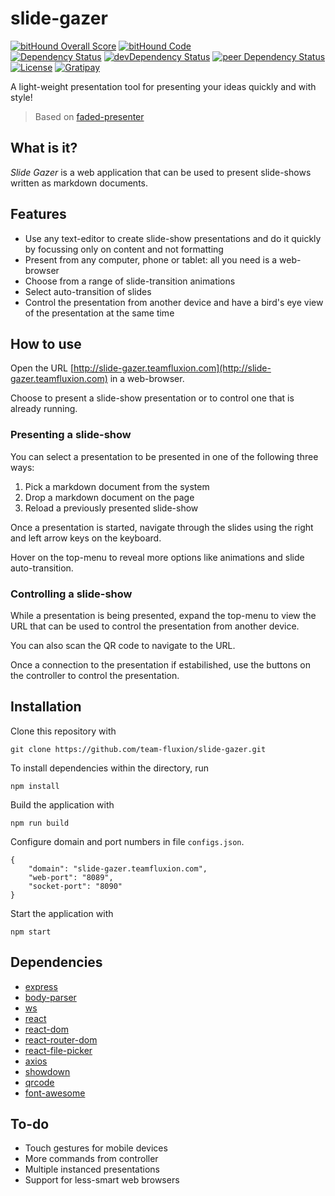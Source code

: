 # slide-gazer

[![bitHound Overall Score](https://www.bithound.io/github/team-fluxion/slide-gazer/badges/score.svg)](https://www.bithound.io/github/team-fluxion/slide-gazer)
[![bitHound Code](https://www.bithound.io/github/team-fluxion/slide-gazer/badges/code.svg)](https://www.bithound.io/github/team-fluxion/slide-gazer)  
[![Dependency Status](https://david-dm.org/team-fluxion/slide-gazer.svg)](https://david-dm.org/team-fluxion/slide-gazer)
[![devDependency Status](https://david-dm.org/team-fluxion/slide-gazer/dev-status.svg)](https://david-dm.org/team-fluxion/slide-gazer#info=devDependencies)
[![peer Dependency Status](https://david-dm.org/team-fluxion/slide-gazer/peer-status.svg)](https://david-dm.org/team-fluxion/slide-gazer#info=peerDependencies)  
[![License](https://img.shields.io/badge/LICENSE-GPL%20v3.0-blue.svg)](https://www.gnu.org/licenses/gpl.html)
[![Gratipay](http://img.shields.io/gratipay/myTerminal.svg)](https://gratipay.com/myTerminal)  

A light-weight presentation tool for presenting your ideas quickly and with style!

> Based on [faded-presenter](https://github.com/myTerminal/faded-presenter)

## What is it?

*Slide Gazer* is a web application that can be used to present slide-shows written as markdown documents.

## Features

* Use any text-editor to create slide-show presentations and do it quickly by focussing only on content and not formatting
* Present from any computer, phone or tablet: all you need is a web-browser
* Choose from a range of slide-transition animations
* Select auto-transition of slides
* Control the presentation from another device and have a bird's eye view of the presentation at the same time

## How to use

Open the URL [http://slide-gazer.teamfluxion.com](http://slide-gazer.teamfluxion.com) in a web-browser.

Choose to present a slide-show presentation or to control one that is already running.

### Presenting a slide-show

You can select a presentation to be presented in one of the following three ways:

1. Pick a markdown document from the system
2. Drop a markdown document on the page
3. Reload a previously presented slide-show

Once a presentation is started, navigate through the slides using the right and left arrow keys on the keyboard.

Hover on the top-menu to reveal more options like animations and slide auto-transition.

### Controlling a slide-show

While a presentation is being presented, expand the top-menu to view the URL that can be used to control the presentation from another device.

You can also scan the QR code to navigate to the URL.

Once a connection to the presentation if estabilished, use the buttons on the controller to control the presentation.

## Installation

Clone this repository with

    git clone https://github.com/team-fluxion/slide-gazer.git

To install dependencies within the directory, run

    npm install

Build the application with

    npm run build

Configure domain and port numbers in file `configs.json`.

    {
        "domain": "slide-gazer.teamfluxion.com",
        "web-port": "8089",
        "socket-port": "8090"
    }

Start the application with

    npm start

## Dependencies

* [express](https://www.npmjs.org/package/express)
* [body-parser](https://www.npmjs.org/package/body-parser)
* [ws](https://www.npmjs.org/package/ws)
* [react](https://www.npmjs.org/package/react)
* [react-dom](https://www.npmjs.org/package/react-dom)
* [react-router-dom](https://www.npmjs.org/package/react-router-dom)
* [react-file-picker](https://www.npmjs.org/package/react-file-picker)
* [axios](https://www.npmjs.org/package/axios)
* [showdown](https://www.npmjs.org/package/showdown)
* [qrcode](https://www.npmjs.org/package/qrcode)
* [font-awesome](https://www.npmjs.org/package/font-awesome)

## To-do

* Touch gestures for mobile devices
* More commands from controller
* Multiple instanced presentations
* Support for less-smart web browsers
